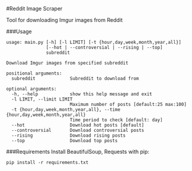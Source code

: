 #Reddit Image Scraper

Tool for downloading Imgur images from Reddit

###Usage

```
usage: main.py [-h] [-l LIMIT] [-t {hour,day,week,month,year,all}]
               [--hot | --controversial | --rising | --top]
               subreddit

Download Imgur images from specified subreddit

positional arguments:
  subreddit             Subreddit to download from

optional arguments:
  -h, --help            show this help message and exit
  -l LIMIT, --limit LIMIT
                        Maximum number of posts [default:25 max:100]
  -t {hour,day,week,month,year,all}, --time {hour,day,week,month,year,all}
                        Time period to check [default: day]
  --hot                 Download hot posts [default]
  --controversial       Download controversial posts
  --rising              Download rising posts
  --top                 Download top posts
```

###Requirements
Install BeautifulSoup, Requests with pip:

`pip install -r requirements.txt`
